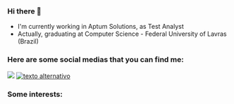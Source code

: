 ### Hi there 👋

 - I'm currently working in Aptum Solutions, as Test Analyst
 - Actually, graduating at Computer Science - Federal University of Lavras (Brazil) 

### Here are some social medias that you can find me:

[<img src="https://img.shields.io/badge/https://cdn4.iconfinder.com/data/icons/picons-social/57/38-instagram-3-512.png****" />](https://twitter.com/nathan_araujos)
[![texto alternativo](http://i.imgur.com/tXSoThF.png)](http://www.twitter.com/meunome "texto título")


### Some interests:



